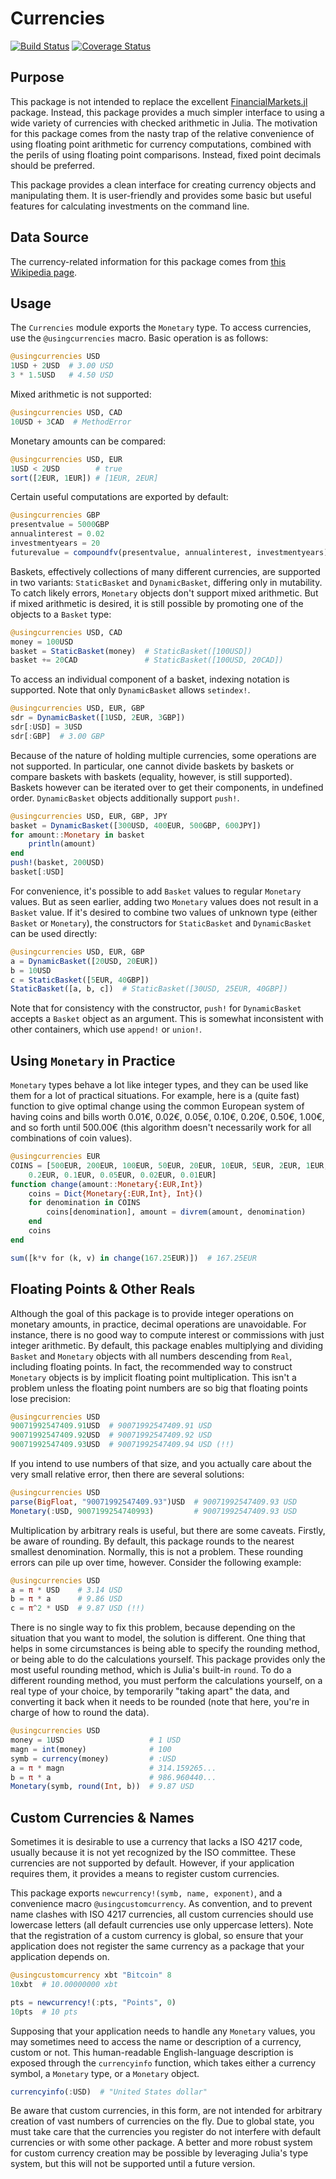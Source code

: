 # Currencies

[![Build Status](https://travis-ci.org/TotalVerb/Currencies.jl.svg?branch=master)](https://travis-ci.org/TotalVerb/Currencies.jl)
[![Coverage Status](https://coveralls.io/repos/TotalVerb/Currencies.jl/badge.svg?branch=master&service=github)](https://coveralls.io/github/TotalVerb/Currencies.jl?branch=master)

## Purpose
This package is not intended to replace the excellent [FinancialMarkets.jl](https://github.com/imanuelcostigan/FinancialMarkets.jl) package. Instead, this package provides a much simpler interface to using a wide variety of currencies with checked arithmetic in Julia. The motivation for this package comes from the nasty trap of the relative convenience of using floating point arithmetic for currency computations, combined with the perils of using floating point comparisons. Instead, fixed point decimals should be preferred.

This package provides a clean interface for creating currency objects and manipulating them. It is user-friendly and provides some basic but useful features for calculating investments on the command line.

## Data Source
The currency-related information for this package comes from [this Wikipedia page](https://en.wikipedia.org/wiki/ISO_4217#cite_note-divby5-9).

## Usage
The `Currencies` module exports the `Monetary` type. To access currencies, use the `@usingcurrencies` macro. Basic operation is as follows:

```julia
@usingcurrencies USD
1USD + 2USD  # 3.00 USD
3 * 1.5USD   # 4.50 USD
```

Mixed arithmetic is not supported:

```julia
@usingcurrencies USD, CAD
10USD + 3CAD  # MethodError
```

Monetary amounts can be compared:

```julia
@usingcurrencies USD, EUR
1USD < 2USD        # true
sort([2EUR, 1EUR]) # [1EUR, 2EUR]
```

Certain useful computations are exported by default:

```julia
@usingcurrencies GBP
presentvalue = 5000GBP
annualinterest = 0.02
investmentyears = 20
futurevalue = compoundfv(presentvalue, annualinterest, investmentyears)
```

Baskets, effectively collections of many different currencies, are supported in two variants: `StaticBasket` and `DynamicBasket`, differing only in mutability. To catch likely errors, `Monetary` objects don't support mixed arithmetic. But if mixed arithmetic is desired, it is still possible by promoting one of the objects to a `Basket` type:

```julia
@usingcurrencies USD, CAD
money = 100USD
basket = StaticBasket(money)  # StaticBasket([100USD])
basket += 20CAD               # StaticBasket([100USD, 20CAD])
```

To access an individual component of a basket, indexing notation is supported. Note that only `DynamicBasket` allows `setindex!`.

```julia
@usingcurrencies USD, EUR, GBP
sdr = DynamicBasket([1USD, 2EUR, 3GBP])
sdr[:USD] = 3USD
sdr[:GBP]  # 3.00 GBP
```

Because of the nature of holding multiple currencies, some operations are not supported. In particular, one cannot divide baskets by baskets or compare baskets with baskets (equality, however, is still supported). Baskets however can be iterated over to get their components, in undefined order. `DynamicBasket` objects additionally support `push!`.

```julia
@usingcurrencies USD, EUR, GBP, JPY
basket = DynamicBasket([300USD, 400EUR, 500GBP, 600JPY])
for amount::Monetary in basket
    println(amount)
end
push!(basket, 200USD)
basket[:USD]
```

For convenience, it's possible to add `Basket` values to regular `Monetary` values. But as seen earlier, adding two `Monetary` values does not result in a `Basket` value. If it's desired to combine two values of unknown type (either `Basket` or `Monetary`), the constructors for `StaticBasket` and `DynamicBasket` can be used directly:

```julia
@usingcurrencies USD, EUR, GBP
a = DynamicBasket([20USD, 20EUR])
b = 10USD
c = StaticBasket([5EUR, 40GBP])
StaticBasket([a, b, c])  # StaticBasket([30USD, 25EUR, 40GBP])
```

Note that for consistency with the constructor, `push!` for `DynamicBasket` accepts a `Basket` object as an argument. This is somewhat inconsistent with other containers, which use `append!` or `union!`.

## Using `Monetary` in Practice
`Monetary` types behave a lot like integer types, and they can be used like them for a lot of practical situations. For example, here is a (quite fast) function to give optimal change using the common European system of having coins and bills worth 0.01€, 0.02€, 0.05€, 0.10€, 0.20€, 0.50€, 1.00€, and so forth until 500.00€ (this algorithm doesn't necessarily work for all combinations of coin values).

```julia
@usingcurrencies EUR
COINS = [500EUR, 200EUR, 100EUR, 50EUR, 20EUR, 10EUR, 5EUR, 2EUR, 1EUR, 0.5EUR,
    0.2EUR, 0.1EUR, 0.05EUR, 0.02EUR, 0.01EUR]
function change(amount::Monetary{:EUR,Int})
    coins = Dict{Monetary{:EUR,Int}, Int}()
    for denomination in COINS
        coins[denomination], amount = divrem(amount, denomination)
    end
    coins
end

sum([k*v for (k, v) in change(167.25EUR)])  # 167.25EUR
```

## Floating Points & Other Reals
Although the goal of this package is to provide integer operations on monetary amounts, in practice, decimal operations are unavoidable. For instance, there is no good way to compute interest or commissions with just integer arithmetic. By default, this package enables multiplying and dividing `Basket` and `Monetary` objects with all numbers descending from `Real`, including floating points. In fact, the recommended way to construct `Monetary` objects is by implicit floating point multiplication. This isn't a problem unless the floating point numbers are so big that floating points lose precision:

```julia
@usingcurrencies USD
90071992547409.91USD  # 90071992547409.91 USD
90071992547409.92USD  # 90071992547409.92 USD
90071992547409.93USD  # 90071992547409.94 USD (!!)
```

If you intend to use numbers of that size, and you actually care about the very small relative error, then there are several solutions:

```julia
@usingcurrencies USD
parse(BigFloat, "90071992547409.93")USD  # 90071992547409.93 USD
Monetary(:USD, 9007199254740993)         # 90071992547409.93 USD
```

Multiplication by arbitrary reals is useful, but there are some caveats. Firstly, be aware of rounding. By default, this package rounds to the nearest smallest denomination. Normally, this is not a problem. These rounding errors can pile up over time, however. Consider the following example:

```julia
@usingcurrencies USD
a = π * USD    # 3.14 USD
b = π * a      # 9.86 USD
c = π^2 * USD  # 9.87 USD (!!)
```

There is no single way to fix this problem, because depending on the situation that you want to model, the solution is different. One thing that helps in some circumstances is being able to specify the rounding method, or being able to do the calculations yourself. This package provides only the most useful rounding method, which is Julia's built-in `round`. To do a different rounding method, you must perform the calculations yourself, on a real type of your choice, by temporarily "taking apart" the data, and converting it back when it needs to be rounded (note that here, you're in charge of how to round the data).

```julia
@usingcurrencies USD
money = 1USD                   # 1 USD
magn = int(money)              # 100
symb = currency(money)         # :USD
a = π * magn                   # 314.159265...
b = π * a                      # 986.960440...
Monetary(symb, round(Int, b))  # 9.87 USD
```

## Custom Currencies & Names
Sometimes it is desirable to use a currency that lacks a ISO 4217 code, usually because it is not yet recognized by the ISO committee. These currencies are not supported by default. However, if your application requires them, it provides a means to register custom currencies.

This package exports `newcurrency!(symb, name, exponent)`, and a convenience macro `@usingcustomcurrency`. As convention, and to prevent name clashes with ISO 4217 currencies, all custom currencies should use lowercase letters (all default currencies use only uppercase letters). Note that the registration of a custom currency is global, so ensure that your application does not register the same currency as a package that your application depends on.

```julia
@usingcustomcurrency xbt "Bitcoin" 8
10xbt  # 10.00000000 xbt

pts = newcurrency!(:pts, "Points", 0)
10pts  # 10 pts
```

Supposing that your application needs to handle any `Monetary` values, you may sometimes need to access the name or description of a currency, custom or not. This human-readable English-language description is exposed through the `currencyinfo` function, which takes either a currency symbol, a `Monetary` type, or a `Monetary` object.

```julia
currencyinfo(:USD)  # "United States dollar"
```

Be aware that custom currencies, in this form, are not intended for arbitrary creation of vast numbers of currencies on the fly. Due to global state, you must take care that the currencies you register do not interfere with default currencies or with some other package. A better and more robust system for custom currency creation may be possible by leveraging Julia's type system, but this will not be supported until a future version.
